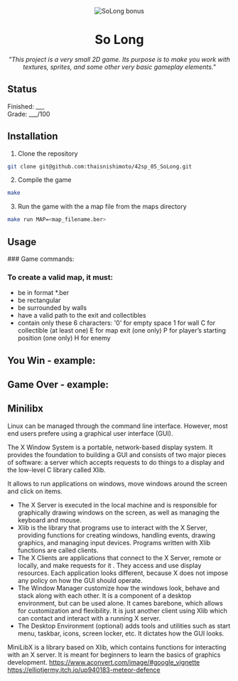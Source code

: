 <p align="center">
  <img src="https://github.com/thaisnishimoto/42-project-badges/blob/main/badges/so_longm.png" alt="SoLong bonus"/>
</p>

<h1 align=center>
	<b>So Long</b>
</h1>

<p align="center"><i>"This project is a very small 2D game. Its purpose is to make you work with textures, sprites, and some other very basic gameplay elements."</i></p>  

<h2>
 Status
</h2>

Finished: ___<br>
Grade: ___/100

<h2>
Installation
</h2>

1. Clone the repository
```sh
git clone git@github.com:thaisnishimoto/42sp_05_SoLong.git
```

2. Compile the game
```sh
make
```

3. Run the game with the a map file from the maps directory 
```sh
make run MAP=<map_filename.ber>
```

<h2>
Usage
</h2>
### Game commands:

### To create a valid map, it must:
- be in format *.ber
- be rectangular
- be surrounded by walls
- have a valid path to the exit and collectibles
- contain only these 6 characters:
'0' for empty space
1 for wall
C for collectible (at least one)
E for map exit (one only)
P for player’s starting position (one only)
H for enemy

<h2>
You Win - example:
</h2>

<h2>
Game Over - example:
</h2>

<h2>
Minilibx
</h2>

Linux can be managed through the command line interface. However, most end users prefere using a graphical user interface (GUI).<br>

The X Window System is a portable, network-based display system. It provides the foundation to building a GUI and consists of two major pieces of software: a server which accepts requests to do things to a display and the low-level C library called Xlib.

It allows to run applications on windows, move windows around the screen and click on items.

- The X Server is executed in the local machine and is responsible for graphically drawing windows on the screen, as well as managing the keyboard and mouse.
- Xlib is the library that programs use to interact with the X Server, providing functions for creating windows, handling events, drawing graphics, and managing input devices. Programs written with Xlib functions are called clients.
- The X Clients are applications that connect to the X Server, remote or locally, and make requests for it . They access and use display resources. Each application looks different, because X does not impose any policy on how the GUI should operate.  
- The Window Manager customize how the windows look, behave and stack along with each other. It is a component of a desktop environment, but can be used alone. It cames barebone, which allows for customization and flexibility. It is just another client using Xlib which can contact and interact with a running X server.
- The Desktop Environment (optional) adds tools and utilities such as start menu, taskbar, icons, screen locker, etc. It dictates how the GUI looks.

MiniLibX is a library based on Xlib, which contains functions for interacting with an X server. It is meant for beginners to learn the basics of graphics development.
https://www.aconvert.com/image/#google_vignette
https://elliotjermy.itch.io/up940183-meteor-defence
